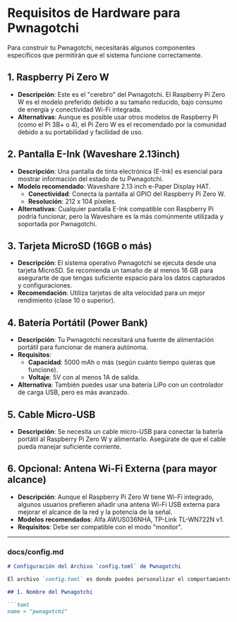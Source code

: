 # Requisitos de Hardware para Pwnagotchi

Para construir tu Pwnagotchi, necesitarás algunos componentes específicos que permitirán que el sistema funcione correctamente.

## 1. Raspberry Pi Zero W

- **Descripción**: Este es el "cerebro" del Pwnagotchi. El Raspberry Pi Zero W es el modelo preferido debido a su tamaño reducido, bajo consumo de energía y conectividad Wi-Fi integrada.
- **Alternativas**: Aunque es posible usar otros modelos de Raspberry Pi (como el Pi 3B+ o 4), el Pi Zero W es el recomendado por la comunidad debido a su portabilidad y facilidad de uso.

## 2. Pantalla E-Ink (Waveshare 2.13inch)

- **Descripción**: Una pantalla de tinta electrónica (E-Ink) es esencial para mostrar información del estado de tu Pwnagotchi.
- **Modelo recomendado**: Waveshare 2.13 inch e-Paper Display HAT.
  - **Conectividad**: Conecta la pantalla al GPIO del Raspberry Pi Zero W.
  - **Resolución**: 212 x 104 píxeles.
- **Alternativas**: Cualquier pantalla E-Ink compatible con Raspberry Pi podría funcionar, pero la Waveshare es la más comúnmente utilizada y soportada por Pwnagotchi.

## 3. Tarjeta MicroSD (16GB o más)

- **Descripción**: El sistema operativo Pwnagotchi se ejecuta desde una tarjeta MicroSD. Se recomienda un tamaño de al menos 16 GB para asegurarte de que tengas suficiente espacio para los datos capturados y configuraciones.
- **Recomendación**: Utiliza tarjetas de alta velocidad para un mejor rendimiento (clase 10 o superior).

## 4. Batería Portátil (Power Bank)

- **Descripción**: Tu Pwnagotchi necesitará una fuente de alimentación portátil para funcionar de manera autónoma.
- **Requisitos**:
  - **Capacidad**: 5000 mAh o más (según cuánto tiempo quieras que funcione).
  - **Voltaje**: 5V con al menos 1A de salida.
- **Alternativa**: También puedes usar una batería LiPo con un controlador de carga USB, pero es más avanzado.

## 5. Cable Micro-USB

- **Descripción**: Se necesita un cable micro-USB para conectar la batería portátil al Raspberry Pi Zero W y alimentarlo. Asegúrate de que el cable pueda manejar suficiente corriente.

## 6. Opcional: Antena Wi-Fi Externa (para mayor alcance)

- **Descripción**: Aunque el Raspberry Pi Zero W tiene Wi-Fi integrado, algunos usuarios prefieren añadir una antena Wi-Fi USB externa para mejorar el alcance de la red y la potencia de la señal.
- **Modelos recomendados**: Alfa AWUS036NHA, TP-Link TL-WN722N v1.
- **Requisitos**: Debe ser compatible con el modo "monitor".

---

### **docs/config.md**

```markdown
# Configuración del Archivo `config.toml` de Pwnagotchi

El archivo `config.toml` es donde puedes personalizar el comportamiento de tu Pwnagotchi. Aquí te mostramos los ajustes más importantes y cómo configurarlos correctamente.

## 1. Nombre del Pwnagotchi

```toml
name = "pwnagotchi"
